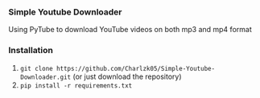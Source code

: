 ### Simple Youtube Downloader
Using PyTube to download YouTube videos on both mp3 and mp4 format

### Installation
1. ``git clone https://github.com/Charlzk05/Simple-Youtube-Downloader.git`` (or just download the repository)
2. ``pip install -r requirements.txt``
